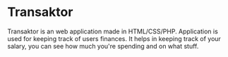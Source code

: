 # Transaktor
Transaktor is an web application made in HTML/CSS/PHP. 
Application is used for keeping track of users finances. 
It helps in keeping track of your salary, you can see how much you're spending and on what stuff. 
